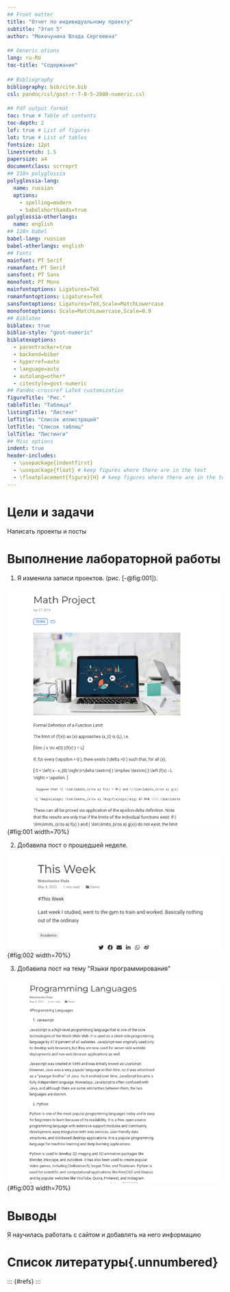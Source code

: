 ```yaml
---
## Front matter
title: "Отчет по индивидуальному проекту"
subtitle: "Этап 5"
author: "Мокочунина Влада Сергеевна"

## Generic otions
lang: ru-RU
toc-title: "Содержание"

## Bibliography
bibliography: bib/cite.bib
csl: pandoc/csl/gost-r-7-0-5-2008-numeric.csl

## Pdf output format
toc: true # Table of contents
toc-depth: 2
lof: true # List of figures
lot: true # List of tables
fontsize: 12pt
linestretch: 1.5
papersize: a4
documentclass: scrreprt
## I18n polyglossia
polyglossia-lang:
  name: russian
  options:
	- spelling=modern
	- babelshorthands=true
polyglossia-otherlangs:
  name: english
## I18n babel
babel-lang: russian
babel-otherlangs: english
## Fonts
mainfont: PT Serif
romanfont: PT Serif
sansfont: PT Sans
monofont: PT Mono
mainfontoptions: Ligatures=TeX
romanfontoptions: Ligatures=TeX
sansfontoptions: Ligatures=TeX,Scale=MatchLowercase
monofontoptions: Scale=MatchLowercase,Scale=0.9
## Biblatex
biblatex: true
biblio-style: "gost-numeric"
biblatexoptions:
  - parentracker=true
  - backend=biber
  - hyperref=auto
  - language=auto
  - autolang=other*
  - citestyle=gost-numeric
## Pandoc-crossref LaTeX customization
figureTitle: "Рис."
tableTitle: "Таблица"
listingTitle: "Листинг"
lofTitle: "Список иллюстраций"
lotTitle: "Список таблиц"
lolTitle: "Листинги"
## Misc options
indent: true
header-includes:
  - \usepackage{indentfirst}
  - \usepackage{float} # keep figures where there are in the text
  - \floatplacement{figure}{H} # keep figures where there are in the text
---
```

# Цели и задачи

Написать проекты и посты

# Выполнение лабораторной работы

1. Я изменила записи проектов. (рис. [-@fig:001]).

![Проекты](image/1.png){#fig:001 width=70%}

2. Добавила пост о прошедшей неделе.

![Пост о неделе](image/2.png){#fig:002 width=70%}

3. Добавила пост на тему "Языки программирования"

![Пост о языках](image/3.png){#fig:003 width=70%}

# Выводы

Я научилась работать с сайтом и добавлять на него информацию

# Список литературы{.unnumbered}

::: {#refs}
:::
